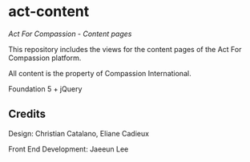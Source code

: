 # act-content

*Act For Compassion - Content pages*

This repository includes the views for the content pages of the Act For Compassion platform.

All content is the property of Compassion International. 

Foundation 5 + jQuery

Credits
----

Design: Christian Catalano, Eliane Cadieux

Front End Development: Jaeeun Lee
